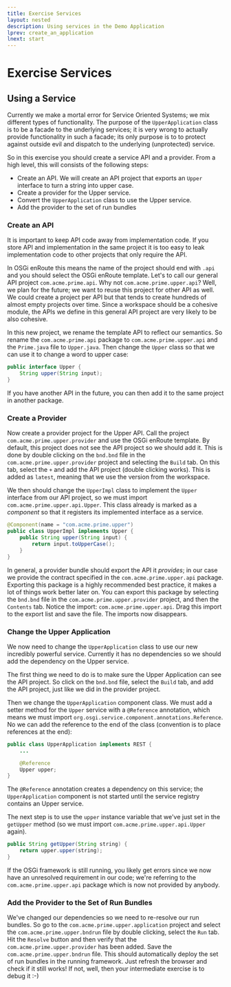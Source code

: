 ```yaml
---
title: Exercise Services
layout: nested
description: Using services in the Demo Application
lprev: create_an_application
lnext: start
---
```


# Exercise Services

## Using a Service

Currently we make a mortal error for Service Oriented Systems; we mix different types of functionality. The purpose of the `UpperApplication` class is to be a facade to the underlying services; it is very wrong to actually provide functionality in such a facade; its only purpose is to to protect against outside evil and dispatch to the underlying (unprotected) service. 

So in this exercise you should create a service API and a provider. From a high level, this will consists of the following steps:

* Create an API. We will create an API project that exports an `Upper` interface to turn a string into upper case.
* Create a provider for the Upper service.
* Convert the `UpperApplication` class to use the Upper service.
* Add the provider to the set of run bundles

### Create an API

It is important to keep API code away from implementation code. If you store API and implementation in the same project it is too easy to leak implementation code to other projects that only require the API.
 
In OSGi enRoute this means the name of the project should end with `.api` and you should select the OSGi enRoute template. Let's to call our general API project `com.acme.prime.api`. Why not `com.acme.prime.upper.api`? Well, we plan for the future; we want to reuse this project for other API as well. We could create a project per API but that tends to create hundreds of almost empty projects over time. Since a workspace should be a cohesive module, the APIs we define in this general API project are very likely to be also cohesive.

In this new project, we rename the template API to reflect our semantics. So rename the `com.acme.prime.api` package to `com.acme.prime.upper.api` and the `Prime.java` file to `Upper.java`. Then change the `Upper` class so that we can use it to change a word to upper case:
```java
public interface Upper {
	String upper(String input);
}
```
If you have another API in the future, you can then add it to the same project in another package.

### Create a Provider

Now create a provider project for the Upper API. Call the project `com.acme.prime.upper.provider` and use the OSGi enRoute template. By default, this project does not see the API project so we should add it. This is done by double clicking on the `bnd.bnd` file in the `com.acme.prime.upper.provider` project and selecting the `Build` tab. On this tab, select the `+` and add the API project (double clicking works). This is added as `latest`, meaning that we use the version from the workspace.

We then should change the `UpperImpl` class to implement the `Upper` interface from our API project, so we must import `com.acme.prime.upper.api.Upper`. This class already is marked as a _component_ so that it registers its implemented interface as a service.
```java
@Component(name = "com.acme.prime.upper")
public class UpperImpl implements Upper {
	public String upper(String input) {
		return input.toUpperCase();
	}
}
```
In general, a provider bundle should export the API it _provides_; in our case we provide the contract specified in the `com.acme.prime.upper.api` package. Exporting this package is a highly recommended best practice, it makes a lot of things work better later on. You can export this package by selecting the `bnd.bnd` file in the `com.acme.prime.upper.provider` project, and then the `Contents` tab. Notice the import: `com.acme.prime.upper.api`. Drag this import to the export list and save the file. The imports now disappears.

### Change the Upper Application

We now need to change the `UpperApplication` class to use our new incredibly powerful service. Currently it has no dependencies so we should add the dependency on the Upper service. 

The first thing we need to do is to make sure the Upper Application can see the API project. So click on the `bnd.bnd` file, select the `Build` tab, and add the API project, just like we did in the provider project.

Then we change the `UpperApplication` component class. We must add a setter method for the `Upper` service with a `@Reference` annotation, which means we must import `org.osgi.service.component.annotations.Reference`. No we can add the reference to the end of the class (convention is to place references at the end):
```java
public class UpperApplication implements REST {
	...

	@Reference
	Upper upper;
}
```
The `@Reference` annotation creates a dependency on this service; the `UpperApplication` component is not started until the service registry contains an Upper service. 

The next step is to use the `upper` instance variable that we've just set in the `getUpper` method (so we must import `com.acme.prime.upper.api.Upper` again).
```java
public String getUpper(String string) {
	return upper.upper(string);
}
```
If the OSGi framework is still running, you likely get errors since we now have an unresolved requirement in our code; we're referring to the `com.acme.prime.upper.api` package which is now not provided by anybody.

### Add the Provider to the Set of Run Bundles

We've changed our dependencies so we need to re-resolve our run bundles. So go to the `com.acme.prime.upper.application` project and select the `com.acme.prime.upper.bndrun` file by double clicking, select the `Run` tab. Hit the `Resolve` button and then verify that the `com.acme.prime.upper.provider` has been added. Save the `com.acme.prime.upper.bndrun` file. This should automatically deploy the set of run bundles in the running framework. Just refresh the browser and check if it still works! If not, well, then your intermediate exercise is to debug it :-)

